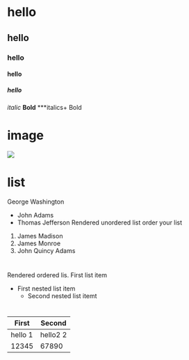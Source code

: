 # hello
## hello
### hello
#### hello
##### hello
*italic*
**Bold**
***italics+ Bold
# image
![](https://i.pinimg.com/originals/0c/ce/c3/0ccec3c346d786df627779c6b8303aec.jpg)
# list
 George Washington
- John Adams
- Thomas Jefferson
Rendered unordered list
order your list
1. James Madison
2. James Monroe
3. John Quincy Adams
#
Rendered ordered lis. First list item
   - First nested list item
     - Second nested list itemt
#
First  | Second
------------ | -------------
hello 1 |hello2 2
12345|67890
